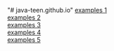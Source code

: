 "# java-teen.github.io" 
<a href="https://github.com/java-teen/java-teen.github.io/tree/master/examples1">examples 1</a><br/>
<a href="https://github.com/java-teen/java-teen.github.io/tree/master/examples2">examples 2</a><br/>
<a href="https://github.com/java-teen/java-teen.github.io/tree/master/examples3">examples 3</a><br/>
<a href="https://github.com/java-teen/java-teen.github.io/tree/master/examples4">examples 4</a><br/>
<a href="https://github.com/java-teen/java-teen.github.io/tree/master/examples5">examples 5</a><br/>
